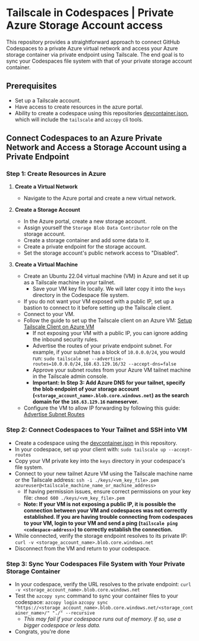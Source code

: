 # Tailscale in Codespaces | Private Azure Storage Account access

This repository provides a straightforward approach to connect GitHub Codespaces to a private Azure virtual network and access your Azure storage container via private endpoint using Tailscale. The end goal is to sync your Codespaces file system with that of your private storage account container.

## Prerequisites

- Set up a Tailscale account.
- Have access to create resources in the azure portal.
- Ability to create a codespace using this repositories [devcontainer.json](./.devcontainer/devcontainer.json), which will include the `tailscale` and `azcopy` cli tools.

## Connect Codespaces to an Azure Private Network and Access a Storage Account using a Private Endpoint

### Step 1: Create Resources in Azure

1. **Create a Virtual Network**

   - Navigate to the Azure portal and create a new virtual network.
2. **Create a Storage Account**

   - In the Azure portal, create a new storage account.
   - Assign yourself the `Storage Blob Data Contributor` role on the storage account.
   - Create a storage container and add some data to it.
   - Create a private endpoint for the storage account.
   - Set the storage account's public network access to "Disabled".
3. **Create a Virtual Machine**

   - Create an Ubuntu 22.04 virtual machine (VM) in Azure and set it up as a Tailscale machine in your tailnet.
     - Save your VM key file locally. We will later copy it into the `keys` directory in the Codespace file system.
   - If you do not want your VM exposed with a public IP, set up a bastion to connect to it before setting up the Tailscale client.
   - Connect to your VM.
   - Follow the guide to set up the Tailscale client on an Azure VM: [Setup Tailscale Client on Azure VM](https://tailscale.com/kb/1142/cloud-azure-linux)
     - If not exposing your VM with a public IP, you can ignore adding the inbound security rules.
     - Advertise the routes of your private endpoint subnet. For example, if your subnet has a block of `10.0.0.0/24`, you would run: `sudo tailscale up --advertise-routes=10.0.0.0/24,168.63.129.16/32 --accept-dns=false`
     - Approve your subnet routes from your Azure VM tailnet machine in the Tailscale admin console.
     - **Important: In Step 3: Add Azure DNS for your tailnet, specify the blob endpoint of your storage account (`<storage_account_name>.blob.core.windows.net`) as the search domain for the `168.63.129.16` nameserver.**
   - Configure the VM to allow IP forwarding by following this guide: [Advertise Subnet Routes](https://tailscale.com/kb/1019/subnets?tab=linux#advertise-subnet-routes)

### Step 2: Connect Codespaces to Your Tailnet and SSH into VM

- Create a codespace using the [devcontainer.json](./.devcontainer/devcontainer.json) in this repository.
- In your codespace, set up your client with:
  `sudo tailscale up --accept-routes`
- Copy your VM private key into the `keys` directory in your codespace's file system.
- Connect to your new tailnet Azure VM using the Tailscale machine name or the Tailscale address:
  `ssh -i ./keys/<vm_key_file>.pem azureuser@<tailscale_machine_name_or_machine_address>`
  - If having permission issues, ensure correct permissions on your key file:
    `chmod 600 ./keys/<vm_key_file>.pem`
  - **Note: If your VM is not exposing a public IP, it is possible the connection between your VM and codespaces was not correctly established. If you are having trouble connecting from codespaces to your VM, login to your VM and send a ping (`tailscale ping <codespace-address>`) to correctly establish the connection.**
- While connected, verify the storage endpoint resolves to its private IP:
  `curl -v <storage_account_name>.blob.core.windows.net`
- Disconnect from the VM and return to your codespace.

### Step 3: Sync Your Codespaces File System with Your Private Storage Container

- In your codespace, verify the URL resolves to the private endpoint:
  `curl -v <storage_account_name>.blob.core.windows.net`
- Test the `azcopy sync` command to sync your container files to your codespace:
  `azcopy login`
  `azcopy sync "https://<storage_account_name>.blob.core.windows.net/<storage_container_name>/" "./" --recursive`
    - *This may fail if your codespace runs out of memory. If so, use a bigger codespace or less data.*
- Congrats, you're done